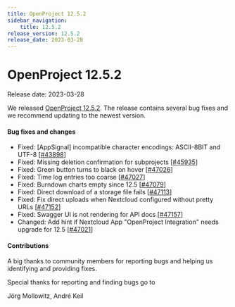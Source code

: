 ```yaml
---
title: OpenProject 12.5.2
sidebar_navigation:
    title: 12.5.2
release_version: 12.5.2
release_date: 2023-03-28
---
```


# OpenProject 12.5.2

Release date: 2023-03-28

We released [OpenProject 12.5.2](https://community.openproject.org/versions/1693).
The release contains several bug fixes and we recommend updating to the newest version.

<!--more-->
#### Bug fixes and changes

- Fixed: [AppSignal] incompatible character encodings: ASCII-8BIT and UTF-8 \[[#43898](https://community.openproject.org/wp/43898)\]
- Fixed: Missing deletion confirmation for subprojects \[[#45935](https://community.openproject.org/wp/45935)\]
- Fixed: Green button turns to black on hover \[[#47026](https://community.openproject.org/wp/47026)\]
- Fixed: Time log entries too coarse \[[#47027](https://community.openproject.org/wp/47027)\]
- Fixed: Burndown charts empty since 12.5 \[[#47079](https://community.openproject.org/wp/47079)\]
- Fixed: Direct download of a storage file fails \[[#47113](https://community.openproject.org/wp/47113)\]
- Fixed: Fix direct uploads when Nextcloud configured without pretty URLs  \[[#47152](https://community.openproject.org/wp/47152)\]
- Fixed: Swagger UI is not rendering for API docs \[[#47157](https://community.openproject.org/wp/47157)\]
- Changed: Add hint if Nextcloud App "OpenProject Integration" needs upgrade for 12.5 \[[#47021](https://community.openproject.org/wp/47021)\]

#### Contributions
A big thanks to community members for reporting bugs and helping us identifying and providing fixes.

Special thanks for reporting and finding bugs go to

Jörg Mollowitz, André Keil

